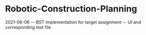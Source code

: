# Robotic-Construction-Planning

2021-06-06
-- BST Implementation for target assignment
-- UI and corresponding test file
